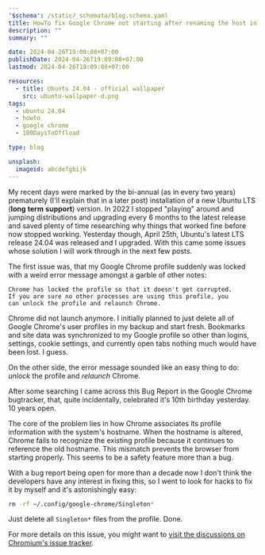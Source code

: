 ```yaml
---
'$schema': /static/_schemata/blog.schema.yaml
title: HowTo fix Google Chrome not starting after renaming the host in Ubuntu 24.04
description: ""
summary: ""

date: 2024-04-26T19:09:08+07:00
publishDate: 2024-04-26T19:09:08+07:00
lastmod: 2024-04-26T19:09:08+07:00

resources:
  - title: Ubuntu 24.04 - official wallpaper
    src: ubuntu-wallpaper-d.png
tags:
  - ubuntu 24.04
  - howto
  - google chrome
  - 100DaysToOffload

type: blog

unsplash:
  imageid: abcdefghijk
---
```


My recent days were marked by the bi-annual (as in every two years) prematurely (I'll explain that in a later post) installation of a new Ubuntu LTS (**long** **term** **support**) version. In 2022 I stopped "playing" around and jumping distributions and upgrading every 6 months to the latest release and saved plenty of time researching why things that worked fine before now stopped working. Yesterday though, April 25th, Ubuntu's latest LTS release 24.04 was released and I upgraded. With this came some issues whose solution I will work through in the next few posts.

The first issue was, that my Google Chrome profile suddenly was locked with a weird error message amongst a garble of other notes:

```plaintext
Chrome has locked the profile so that it doesn't get corrupted.
If you are sure no other processes are using this profile, you
can unlock the profile and relaunch Chrome.
```

Chrome did not launch anymore. I initially planned to just delete all of Google Chrome's user profiles in my backup and start fresh. Bookmarks and site data was synchronized to my Google profile so other than logins, settings, cookie settings, and currently open tabs nothing much would have been lost. I guess.

On the other side, the error message sounded like an easy thing to do: *unlock* the profile and *relaunch* Chrome.

After some searching I came across this Bug Report in the Google Chrome bugtracker, that, quite incidentally, celebrated it's 10th birthday yesterday. 10 years open.

The core of the problem lies in how Chrome associates its profile information with the system's hostname. When the hostname is altered, Chrome fails to recognize the existing profile because it continues to reference the old hostname. This mismatch prevents the browser from starting properly. This seems to be a safety feature more than a bug.

With a bug report being open for more than a decade now I don't think the developers have any interest in fixing this, so I went to look for hacks to fix it by myself and it's astonishingly easy:

```bash
rm -rf ~/.config/google-chrome/Singleton*
```

Just delete all `Singleton*` files from the profile. Done.

For more details on this issue, you might want to [visit the discussions on Chromium's issue tracker](https://issues.chromium.org/issues/41103620).
